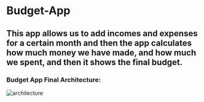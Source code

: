 # Budget-App

## This app allows us to add incomes and expenses for a certain month and then the app calculates how much money we have made, and how much we spent, and then it shows the final budget. 

### Budget App Final Architecture:

![architecture](https://user-images.githubusercontent.com/55856977/72685474-21fe4f80-3af3-11ea-8407-1d0d2d382547.PNG)

